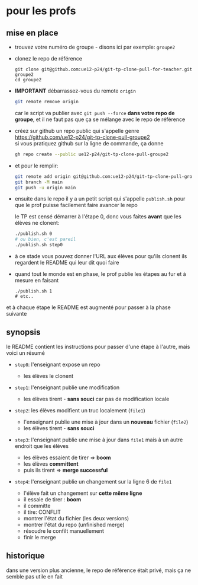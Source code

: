 # pour les profs

## mise en place

* trouvez votre numéro de groupe - disons ici par exemple: `groupe2`

* clonez le repo de référence

  ```
  git clone git@github.com:ue12-p24/git-tp-clone-pull-for-teacher.git groupe2
  cd groupe2
  ```

* **IMPORTANT** débarrassez-vous du remote `origin`

  ```bash
  git remote remove origin
  ```

  car le script va publier avec `git push --force` **dans votre repo de groupe**, et il ne faut pas que ça se mélange avec le repo de référence

* créez sur github un repo public qui s'appelle genre  
  <https://github.com/ue12-p24/git-tp-clone-pull-groupe2>  
  si vous pratiquez github sur la ligne de commande, ça donne

  ```bash
  gh repo create --public ue12-p24/git-tp-clone-pull-groupe2
  ```

* et pour le remplir:

  ```bash
  git remote add origin git@github.com:ue12-p24/git-tp-clone-pull-groupe2.git
  git branch -M main
  git push -u origin main
  ```

* ensuite dans le repo il y a un petit script qui s'appelle `publish.sh`
  pour que le prof puisse facilement faire avancer le repo

  le TP est censé démarrer à l'étape 0, donc vous faites **avant** que les élèves ne clonent:

  ```bash
  ./publish.sh 0
  # ou bien, c'est pareil
  ./publish.sh step0
  ```

* à ce stade vous pouvez donner l'URL aux élèves pour qu'ils clonent
  ils regardent le README qui leur dit quoi faire

*  quand tout le monde est en phase, le prof publie les étapes au fur et à mesure
   en faisant

   ```
   ./publish.sh 1
   # etc..
   ```

  et à chaque étape le README est augmenté pour passer à la phase suivante

## synopsis

le README contient les instructions pour passer d'une étape à l'autre, mais voici un résumé

* `step0`: l'enseignant expose un repo
  * les élèves le clonent

* `step1`: l'enseignant publie une modification
  * les élèves tirent - **sans souci** car pas de modification locale

* `step2`: les élèves modifient un truc localement (`file1`)
  * l'enseignant publie une mise à jour dans un **nouveau** fichier (`file2`)
  * les élèves tirent - **sans souci**

* `step3`: l'enseignant publie une mise à jour dans `file1` mais à un autre endroit que les élèves
  * les élèves essaient de tirer => **boom**
  * les élèves **committent**
  * puis ils tirent => **merge successful**

* `step4`: l'enseignant publie un changement sur la ligne 6 de `file1`
  * l'élève fait un changement sur **cette même ligne**
  * il essaie de tirer : **boom**
  * il committe
  * il tire: CONFLIT
  * montrer l'état du fichier (les deux versions)
  * montrer l'état du repo (unfinished merge)
  * résoudre le confilt manuellement
  * finir le merge

## historique

dans une version plus ancienne, le repo de référence était privé,
mais ça ne semble pas utile en fait

